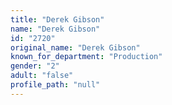 ```yaml
---
title: "Derek Gibson"
name: "Derek Gibson"
id: "2720"
original_name: "Derek Gibson"
known_for_department: "Production"
gender: "2"
adult: "false"
profile_path: "null"
---
```

